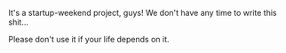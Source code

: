 It's a startup-weekend project, guys! We don't have any time to write this shit... 


Please don't use it if your life depends on it.